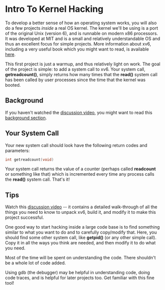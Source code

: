 
# Intro To Kernel Hacking

To develop a better sense of how an operating system works, you will also 
do a few projects *inside* a real OS kernel. The kernel we'll be using is a
port of the original Unix (version 6), and is runnable on modern x86
processors. It was developed at MIT and is a small and relatively
understandable OS and thus an excellent focus for simple projects.
More information about xv6, including a very useful book which you might want
to read, is available [here](https://pdos.csail.mit.edu/6.828/2017/xv6.html).

This first project is just a warmup, and thus relatively light on work. The
goal of the project is simple: to add a system call to xv6. Your system call,
**getreadcount()**, simply returns how many times that the **read()** system
call has been called by user processes since the time that the kernel was
booted. 

## Background

If you haven't watched the [discussion
video](https://www.youtube.com/watch?v=vR6z2QGcoo8), you might want to read
this [background
section](https://github.com/remzi-arpacidusseau/ostep-projects/blob/master/initial-xv6/background.md). 

## Your System Call

Your new system call should look have the following return codes and
parameters: 

```c
int getreadcount(void)
```

Your system call returns the value of a counter (perhaps called **readcount**
or something like that) which is incremented every time any process calls the
**read()** system call. That's it!

## Tips

Watch this [discussion video](https://www.youtube.com/watch?v=vR6z2QGcoo8) --
it contains a detailed walk-through of all the things you need to know to
unpack xv6, build it, and modify it to make this project successful.

One good way to start hacking inside a large code base is to find something
similar to what you want to do and to carefully copy/modify that. Here, you
should find some other system call, like **getpid()** (or any other simple
call). Copy it in all the ways you think are needed, and then modify it to do
what you need.

Most of the time will be spent on understanding the code. There shouldn't
be a whole lot of code added.

Using gdb (the debugger) may be helpful in understanding code, doing code
traces, and is helpful for later projects too. Get familiar with this fine
tool!




